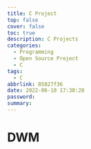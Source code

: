 ```yaml
---
title: C Project
top: false
cover: false
toc: true
description: C Projects
categories:
  - Programming
  - Open Source Project
  - C
tags:
  - C
abbrlink: 85027f36
date: 2022-06-10 17:38:28
password:
summary:
---
```


# DWM
